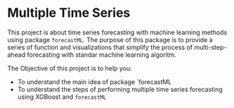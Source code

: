# Multiple Time Series

This project is about time series forecasting with machine learning methods using package `forecastML`.
The purpose of this package is to provide a series of function and visualizations that simplify the process
of multi-step-ahead forecasting with standar machine learning algoritm. 

The Objective of this project is to help you:
- To understand the main idea of package `forecastML
- To understand the steps of performing multiple time series forecasting using XGBoost and `forecastML`
